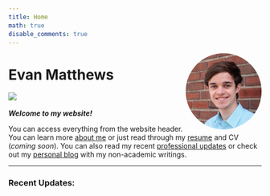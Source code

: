 ```yaml
---
title: Home
math: true
disable_comments: true
---
```



<img src="img/profile3.jpg" style="max-width:30%;min-width:40px;float:right; border-radius:50%;" alt="picture" />

# Evan Matthews

<img src="graph.png" style="max-width:500px;max-height:500px" />

<i>**Welcome to my website!**</i>

You can access everything from the website header. You can learn more [about me](/about) or just read through my [resume](/resume/resume.pdf) and CV (*coming soon*). 
You can also read my recent [professional updates](/post/) or check out my [personal blog](/note/) with my non-academic writings. 

<hr>

### Recent Updates: